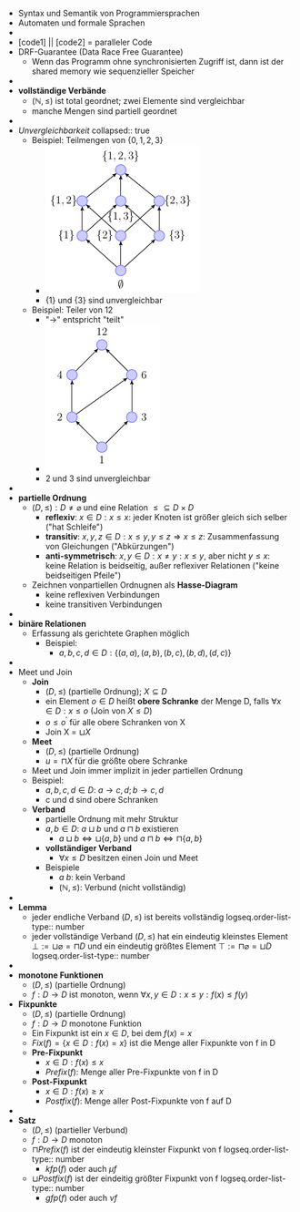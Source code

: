 - Syntax und Semantik von Programmiersprachen
- Automaten und formale Sprachen
-
- [code1] || [code2] = paralleler Code
- DRF-Guarantee (Data Race Free Guarantee)
	- Wenn das Programm ohne synchronisierten Zugriff ist, dann ist der shared memory wie sequenzieller Speicher
-
- **vollständige Verbände**
	- $(\mathbb{N},\leq)$ ist total geordnet; zwei Elemente sind vergleichbar
	- manche Mengen sind partiell geordnet
-
- *Unvergleichbarkeit*
  collapsed:: true
	- Beispiel: Teilmengen von $\lbrace0,1,2,3\rbrace$
		- ![image.png](../assets/image_1729590536561_0.png)
		- $\lbrace1\rbrace$ und $\lbrace3\rbrace$ sind unvergleichbar
	- Beispiel: Teiler von 12
		- "->" entspricht "teilt"
		- ![image.png](../assets/image_1729590486443_0.png)
		- 2 und 3 sind unvergleichbar
-
- **partielle Ordnung**
	- $(D,\leq):D\neq\varnothing$ und eine Relation $\leq\subseteq D\times D$
		- **reflexiv**: $x\in D:x\leq x$: jeder Knoten ist größer gleich sich selber ("hat Schleife")
		- **transitiv**: $x,y,z\in D:x\leq y,y\leq z\Rightarrow x\leq z$: Zusammenfassung von Gleichungen ("Abkürzungen")
		- **anti-symmetrisch**: $x,y\in D:x\neq y:x\leq y$, aber nicht $y\leq x$: keine Relation is beidseitig, außer reflexiver Relationen ("keine beidseitigen Pfeile")
	- Zeichnen vonpartiellen Ordnugnen als **Hasse-Diagram**
		- keine reflexiven Verbindungen
		- keine transitiven Verbindungen
-
- **binäre Relationen**
	- Erfassung als gerichtete Graphen möglich
		- Beispiel:
			- $a,b,c,d\in D:\lbrace(a,a),(a,b),(b,c),(b,d),(d,c)\rbrace$
-
- Meet und Join
	- **Join**
		- $(D,\leq)$ (partielle Ordnung); $X\subseteq D$
		- ein Element $o\in D$ heißt **obere Schranke** der Menge D, falls $\forall x\in D:x\leq o$ (Join von $X\leq D$)
		- $o\leq o^{\prime}$ für alle obere Schranken von X
		- Join X = $\sqcup X$
	- **Meet**
		- $(D,\leq)$ (partielle Ordnung)
		- $u=\sqcap X$ für die größte obere Schranke
	- Meet und Join immer implizit in jeder partiellen Ordnung
	- Beispiel:
		- $a,b,c,d\in D$: $a\rightarrow c,d;b\rightarrow c,d$
		- c und d sind obere Schranken
	- **Verband**
		- partielle Ordnung mit mehr Struktur
		- $a,b\in D$: $a\sqcup b$ und $a\sqcap b$ existieren
			- $a\sqcup b\Leftrightarrow\sqcup\lbrace a,b\rbrace$ und $a\sqcap b\Leftrightarrow\sqcap\lbrace a,b\rbrace$
		- **vollständiger Verband**
			- $\forall x\leq D$ besitzen einen Join und Meet
		- Beispiele
			- $a\ b$: kein Verband
			- $(\mathbb{N},\leq)$: Verbund (nicht vollständig)
-
- **Lemma**
	- jeder endliche Verband $(D,\leq)$ ist bereits vollständig
	  logseq.order-list-type:: number
	- jeder vollständige Verband $(D,\leq)$ hat ein eindeutig kleinstes Element $\bot:=\sqcup\varnothing=\sqcap D$ und ein eindeutig größtes Element $\top:=\sqcap\varnothing=\sqcup D$
	  logseq.order-list-type:: number
-
- **monotone Funktionen**
	- $(D,\leq)$ (partielle Ordnung)
	- $f:D\rightarrow D$ ist monoton, wenn $\forall x,y\in D:x\leq y:f(x)\leq f(y)$
- **Fixpunkte**
	- $(D,\leq)$ (partielle Ordnung)
	- $f:D\rightarrow D$ monotone Funktion
	- Ein Fixpunkt ist ein $x\in D$, bei dem $f(x)=x$
	- $Fix(f)=\lbrace x\in D:f(x)=x\rbrace$ ist die Menge aller Fixpunkte von f in D
	- **Pre-Fixpunkt**
		- $x\in D:f(x)\leq x$
		- $Prefix(f)$: Menge aller Pre-Fixpunkte von f in D
	- **Post-Fixpunkt**
		- $x\in D:f(x)\geq x$
		- $Postfix(f)$: Menge aller Post-Fixpunkte von f auf D
-
- **Satz**
	- $(D,\leq)$ (partieller Verbund)
	- $f:D\rightarrow D$ monoton
	- $\sqcap Prefix(f)$ ist der eindeutig kleinster Fixpunkt von f
	  logseq.order-list-type:: number
		- $kfp(f)$ oder auch $\mu f$
	- $\sqcup Postfix(f)$ ist der eindeitig größter Fixpunkt von f
	  logseq.order-list-type:: number
		- $gfp(f)$ oder auch $\nu f$
